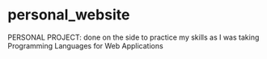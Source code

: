 # personal_website
PERSONAL PROJECT: done on the side to practice my skills as I was taking Programming Languages for Web Applications
